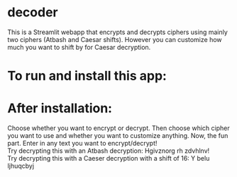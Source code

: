 # decoder
This is a Streamlit webapp that encrypts and decrypts ciphers using mainly two ciphers (Atbash and Caesar shifts). However you can customize how much you want to shift by for Caesar decryption. 
# To run and install this app: 
  
# After installation:
Choose whether you want to encrypt or decrypt. Then choose which cipher you want to use and whether you want to customize anything. Now, the fun part. Enter in any text you want to encrypt/decrypt!<br/>
Try decrypting this with an Atbash decryption: Hgivznorg rh zdvhlnv!<br/>
Try decrypting this with a Caeser decryption with a shift of 16: Y belu Ijhuqcbyj<br/>
